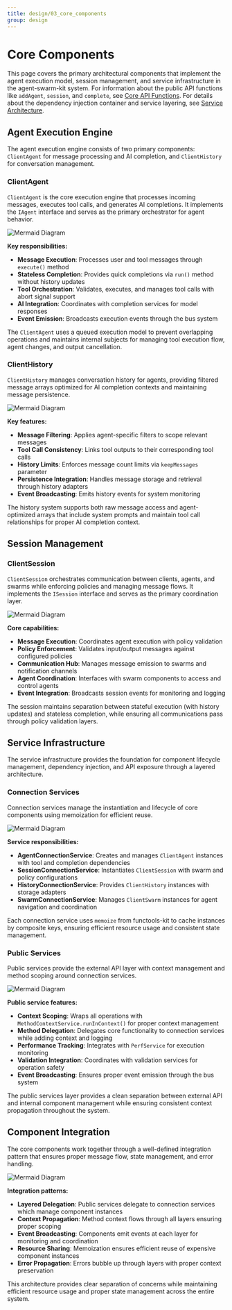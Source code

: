 ```yaml
---
title: design/03_core_components
group: design
---
```


# Core Components

This page covers the primary architectural components that implement the agent execution model, session management, and service infrastructure in the agent-swarm-kit system. For information about the public API functions like `addAgent`, `session`, and `complete`, see [Core API Functions](./32_Core_API_Functions.md). For details about the dependency injection container and service layering, see [Service Architecture](./12_Service_Architecture.md).

## Agent Execution Engine

The agent execution engine consists of two primary components: `ClientAgent` for message processing and AI completion, and `ClientHistory` for conversation management.

### ClientAgent

`ClientAgent` is the core execution engine that processes incoming messages, executes tool calls, and generates AI completions. It implements the `IAgent` interface and serves as the primary orchestrator for agent behavior.

![Mermaid Diagram](./diagrams\3_Core_Components_0.svg)

**Key responsibilities:**
- **Message Execution**: Processes user and tool messages through `execute()` method
- **Stateless Completion**: Provides quick completions via `run()` method without history updates
- **Tool Orchestration**: Validates, executes, and manages tool calls with abort signal support
- **AI Integration**: Coordinates with completion services for model responses
- **Event Emission**: Broadcasts execution events through the bus system

The `ClientAgent` uses a queued execution model to prevent overlapping operations and maintains internal subjects for managing tool execution flow, agent changes, and output cancellation.

### ClientHistory

`ClientHistory` manages conversation history for agents, providing filtered message arrays optimized for AI completion contexts and maintaining message persistence.

![Mermaid Diagram](./diagrams\3_Core_Components_1.svg)

**Key features:**
- **Message Filtering**: Applies agent-specific filters to scope relevant messages
- **Tool Call Consistency**: Links tool outputs to their corresponding tool calls
- **History Limits**: Enforces message count limits via `keepMessages` parameter
- **Persistence Integration**: Handles message storage and retrieval through history adapters
- **Event Broadcasting**: Emits history events for system monitoring

The history system supports both raw message access and agent-optimized arrays that include system prompts and maintain tool call relationships for proper AI completion context.

## Session Management

### ClientSession

`ClientSession` orchestrates communication between clients, agents, and swarms while enforcing policies and managing message flows. It implements the `ISession` interface and serves as the primary coordination layer.

![Mermaid Diagram](./diagrams\3_Core_Components_2.svg)

**Core capabilities:**
- **Message Execution**: Coordinates agent execution with policy validation
- **Policy Enforcement**: Validates input/output messages against configured policies
- **Communication Hub**: Manages message emission to swarms and notification channels
- **Agent Coordination**: Interfaces with swarm components to access and control agents
- **Event Integration**: Broadcasts session events for monitoring and logging

The session maintains separation between stateful execution (with history updates) and stateless completion, while ensuring all communications pass through policy validation layers.

## Service Infrastructure

The service infrastructure provides the foundation for component lifecycle management, dependency injection, and API exposure through a layered architecture.

### Connection Services

Connection services manage the instantiation and lifecycle of core components using memoization for efficient reuse.

![Mermaid Diagram](./diagrams\3_Core_Components_3.svg)

**Service responsibilities:**
- **AgentConnectionService**: Creates and manages `ClientAgent` instances with tool and completion dependencies
- **SessionConnectionService**: Instantiates `ClientSession` with swarm and policy configurations  
- **HistoryConnectionService**: Provides `ClientHistory` instances with storage adapters
- **SwarmConnectionService**: Manages `ClientSwarm` instances for agent navigation and coordination

Each connection service uses `memoize` from functools-kit to cache instances by composite keys, ensuring efficient resource usage and consistent state management.

### Public Services

Public services provide the external API layer with context management and method scoping around connection services.

![Mermaid Diagram](./diagrams\3_Core_Components_4.svg)

**Public service features:**
- **Context Scoping**: Wraps all operations with `MethodContextService.runInContext()` for proper context management
- **Method Delegation**: Delegates core functionality to connection services while adding context and logging
- **Performance Tracking**: Integrates with `PerfService` for execution monitoring
- **Validation Integration**: Coordinates with validation services for operation safety
- **Event Broadcasting**: Ensures proper event emission through the bus system

The public services layer provides a clean separation between external API and internal component management while ensuring consistent context propagation throughout the system.

## Component Integration

The core components work together through a well-defined integration pattern that ensures proper message flow, state management, and error handling.

![Mermaid Diagram](./diagrams\3_Core_Components_5.svg)

**Integration patterns:**
- **Layered Delegation**: Public services delegate to connection services which manage component instances
- **Context Propagation**: Method context flows through all layers ensuring proper scoping
- **Event Broadcasting**: Components emit events at each layer for monitoring and coordination
- **Resource Sharing**: Memoization ensures efficient reuse of expensive component instances
- **Error Propagation**: Errors bubble up through layers with proper context preservation

This architecture provides clear separation of concerns while maintaining efficient resource usage and proper state management across the entire system.
